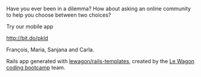 Have you ever been in a dilemma? 
How about asking an online community to help you choose between two choices?

Try our mobile app 

http://bit.do/pkld 

François, Maria, Sanjana and Carla. 


Rails app generated with [lewagon/rails-templates](https://github.com/lewagon/rails-templates), created by the [Le Wagon coding bootcamp](https://www.lewagon.com) team.


